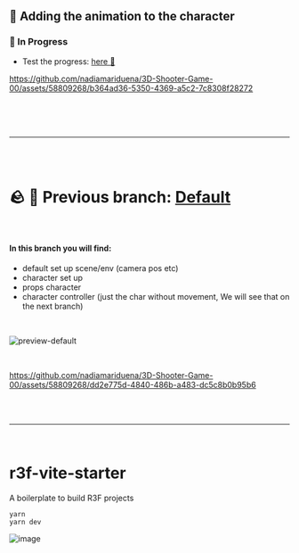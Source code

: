 ## 🚀 Adding the animation to the character

### 🔴 In Progress

- Test the progress: [here 🦄](https://game00-work-in-progress.netlify.app/)


https://github.com/nadiamariduena/3D-Shooter-Game-00/assets/58809268/b364ad36-5350-4369-a5c2-7c8308f28272


<br>
<br>
<br>

---

<br>
<br>

# 🪨 🌴 Previous branch: [Default](https://github.com/nadiamariduena/3D-Shooter-Game-00)

<br>

#### In this branch you will find:

- default set up scene/env (camera pos etc)
- character set up
- props character
- character controller (just the char without movement, We will see that on the next branch)

 <br>

![preview-default](https://github.com/nadiamariduena/3D-Shooter-Game-00/assets/58809268/0acd0c37-cc51-4794-9145-65feafad9802)

<br>

https://github.com/nadiamariduena/3D-Shooter-Game-00/assets/58809268/dd2e775d-4840-486b-a483-dc5c8b0b95b6

<br>
<br>

---

<br>

# r3f-vite-starter

A boilerplate to build R3F projects

```
yarn
yarn dev
```

![image](https://user-images.githubusercontent.com/6551176/221732091-23ee52cb-4150-42fa-b998-43628d7a6b0d.png)
